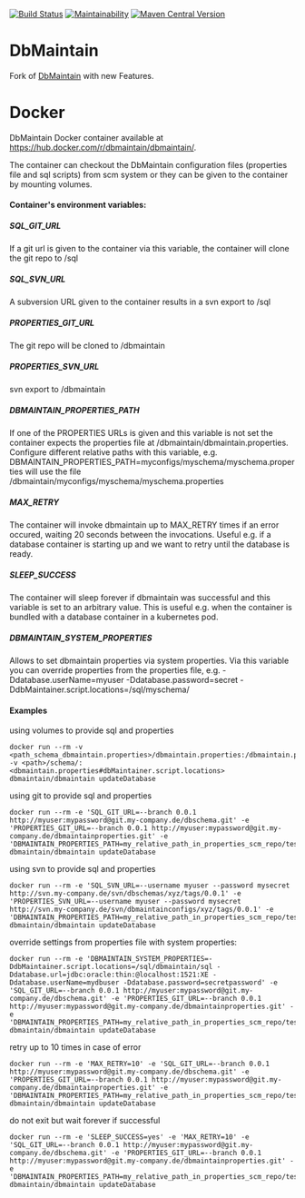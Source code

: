 [![Build Status](https://travis-ci.org/DbMaintain/dbmaintain.svg?branch=master)](https://travis-ci.org/DbMaintain/dbmaintain)
[![Maintainability](https://api.codeclimate.com/v1/badges/b97161b004c5592178f0/maintainability)](https://codeclimate.com/github/DbMaintain/dbmaintain/maintainability)
[![Maven Central Version](https://img.shields.io/maven-central/v/org.dbmaintain/dbmaintain.svg)](http://search.maven.org/#search|gav|1|g:"org.dbmaintain"%20AND%20a:"dbmaintain")

DbMaintain
==========

Fork of [DbMaintain](http://www.dbmaintain.org/overview.html) with new Features.

Docker
======

DbMaintain Docker container available at https://hub.docker.com/r/dbmaintain/dbmaintain/.

The container can checkout the DbMaintain configuration files (properties file and sql scripts) from scm system or they can be given to the container by mounting volumes.

#### Container's environment variables:
##### SQL_GIT_URL
If a git url is given to the container via this variable, the container will clone the git repo to /sql
##### SQL_SVN_URL
A subversion URL given to the container results in a svn export to /sql
##### PROPERTIES_GIT_URL
The git repo will be cloned to /dbmaintain
##### PROPERTIES_SVN_URL
svn export to /dbmaintain
##### DBMAINTAIN_PROPERTIES_PATH
If one of the PROPERTIES URLs is given and this variable is not set the container expects the properties file at /dbmaintain/dbmaintain.properties.
Configure different relative paths with this variable, e.g. DBMAINTAIN_PROPERTIES_PATH=myconfigs/myschema/myschema.properties will use the file /dbmaintain/myconfigs/myschema/myschema.properties
##### MAX_RETRY
The container will invoke dbmaintain up to MAX_RETRY times if an error occured, waiting 20 seconds between the invocations. Useful e.g. if a database container is starting up and we want to retry until the database is ready.
##### SLEEP_SUCCESS
The container will sleep forever if dbmaintain was successful and this variable is set to an arbitrary value. This is useful e.g. when the container is bundled with a database container in a kubernetes pod.
##### DBMAINTAIN_SYSTEM_PROPERTIES
Allows to set dbmaintain properties via system properties. Via this variable you can override properties from the properties file, e.g. -Ddatabase.userName=myuser -Ddatabase.password=secret -DdbMaintainer.script.locations=/sql/myschema/

#### Examples
using volumes to provide sql and properties
```
docker run --rm -v <path_schema_dbmaintain.properties>/dbmaintain.properties:/dbmaintain.properties -v <path>/schema/:<dbmaintain.properties#dbMaintainer.script.locations>  dbmaintain/dbmaintain updateDatabase
```
using git to provide sql and properties
```
docker run --rm -e 'SQL_GIT_URL=--branch 0.0.1 http://myuser:mypassword@git.my-company.de/dbschema.git' -e 'PROPERTIES_GIT_URL=--branch 0.0.1 http://myuser:mypassword@git.my-company.de/dbmaintainproperties.git' -e 'DBMAINTAIN_PROPERTIES_PATH=my_relative_path_in_properties_scm_repo/testschema.properties' dbmaintain/dbmaintain updateDatabase
```
using svn to provide sql and properties
```
docker run --rm -e 'SQL_SVN_URL=--username myuser --password mysecret http://svn.my-company.de/svn/dbschemas/xyz/tags/0.0.1' -e 'PROPERTIES_SVN_URL=--username myuser --password mysecret http://svn.my-company.de/svn/dbmaintainconfigs/xyz/tags/0.0.1' -e 'DBMAINTAIN_PROPERTIES_PATH=my_relative_path_in_properties_scm_repo/testschema.properties' dbmaintain/dbmaintain updateDatabase
```
override settings from properties file with system properties:
```
docker run --rm -e 'DBMAINTAIN_SYSTEM_PROPERTIES=-DdbMaintainer.script.locations=/sql/dbmaintain/sql -Ddatabase.url=jdbc:oracle:thin:@localhost:1521:XE -Ddatabase.userName=mydbuser -Ddatabase.password=secretpassword' -e 'SQL_GIT_URL=--branch 0.0.1 http://myuser:mypassword@git.my-company.de/dbschema.git' -e 'PROPERTIES_GIT_URL=--branch 0.0.1 http://myuser:mypassword@git.my-company.de/dbmaintainproperties.git' -e 'DBMAINTAIN_PROPERTIES_PATH=my_relative_path_in_properties_scm_repo/testschema.properties' dbmaintain/dbmaintain updateDatabase
```
retry up to 10 times in case of error
```
docker run --rm -e 'MAX_RETRY=10' -e 'SQL_GIT_URL=--branch 0.0.1 http://myuser:mypassword@git.my-company.de/dbschema.git' -e 'PROPERTIES_GIT_URL=--branch 0.0.1 http://myuser:mypassword@git.my-company.de/dbmaintainproperties.git' -e 'DBMAINTAIN_PROPERTIES_PATH=my_relative_path_in_properties_scm_repo/testschema.properties' dbmaintain/dbmaintain updateDatabase
```
do not exit but wait forever if successful
```
docker run --rm -e 'SLEEP_SUCCESS=yes' -e 'MAX_RETRY=10' -e 'SQL_GIT_URL=--branch 0.0.1 http://myuser:mypassword@git.my-company.de/dbschema.git' -e 'PROPERTIES_GIT_URL=--branch 0.0.1 http://myuser:mypassword@git.my-company.de/dbmaintainproperties.git' -e 'DBMAINTAIN_PROPERTIES_PATH=my_relative_path_in_properties_scm_repo/testschema.properties' dbmaintain/dbmaintain updateDatabase
``` 

